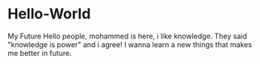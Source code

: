 # Hello-World
My Future
Hello people,
mohammed is here, i like knowledge.
They said "knowledge is power" and i agree! I wanna learn a new things that makes me better in future.
